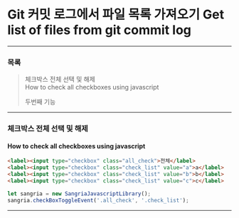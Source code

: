 Git 커밋 로그에서 파일 목록 가져오기 Get list of files from git commit log
=============

---------------------------------------

### 목록
> 체크박스 전체 선택 및 해제   
> How to check all checkboxes using javascript
>
> 두번째 기능

---------------------------------------

### 체크박스 전체 선택 및 해제
#### How to check all checkboxes using javascript

```html
<label><input type="checkbox" class="all_check">전체</label>
<label><input type="checkbox" class="check_list" value="a">a</label>
<label><input type="checkbox" class="check_list" value="b">b</label>
<label><input type="checkbox" class="check_list" value="c">c</label>
```

```javascript
let sangria = new SangriaJavascriptLibrary();
sangria.checkBoxToggleEvent('.all_check', '.check_list');
```

---------------------------------------